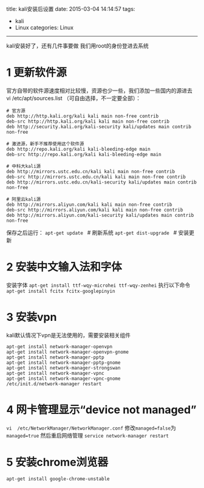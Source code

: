 title: kali安装后设置
date: 2015-03-04 14:14:57
tags:
- kali
- Linux
categories: Linux
---
kali安装好了，还有几件事要做
我们用root的身份登进去系统
<!-- more -->
# 1 更新软件源
官方自带的软件源速度相对比较慢，资源也少一些，我们添加一些国内的源进去
vi /etc/apt/sources.list
（可自由选择，不一定要全部）： 
```
# 官方源
deb http://http.kali.org/kali kali main non-free contrib
deb-src http://http.kali.org/kali kali main non-free contrib
deb http://security.kali.org/kali-security kali/updates main contrib non-free

# 激进源，新手不推荐使用这个软件源
deb http://repo.kali.org/kali kali-bleeding-edge main
deb-src http://repo.kali.org/kali kali-bleeding-edge main

# 中科大kali源
deb http://mirrors.ustc.edu.cn/kali kali main non-free contrib
deb-src http://mirrors.ustc.edu.cn/kali kali main non-free contrib
deb http://mirrors.ustc.edu.cn/kali-security kali/updates main contrib non-free

# 阿里云kali源
deb http://mirrors.aliyun.com/kali kali main non-free contrib
deb-src http://mirrors.aliyun.com/kali kali main non-free contrib
deb http://mirrors.aliyun.com/kali-security kali/updates main contrib non-free
```
保存之后运行：
`apt-get update `     # 刷新系统
`apt-get dist-upgrade `        # 安装更新

# 2 安装中文输入法和字体
安装字体
`apt-get install ttf-wqy-microhei ttf-wqy-zenhei`
 执行以下命令
 `apt-get install fcitx fcitx-googlepinyin`

# 3 安装vpn
kali默认情况下vpn是无法使用的，需要安装相关组件
```
apt-get install network-manager-openvpn
apt-get install network-manager-openvpn-gnome
apt-get install network-manager-pptp
apt-get install network-manager-pptp-gnome
apt-get install network-manager-strongswan
apt-get install network-manager-vpnc
apt-get install network-manager-vpnc-gnome
/etc/init.d/network-manager restart
```

# 4 网卡管理显示“device not managed”
`vi  /etc/NetworkManager/NetworkManager.conf`
修改`managed=false`为`managed=true`
然后重启网络管理
`service network-manager restart`
# 5 安装chrome浏览器
`apt-get install google-chrome-unstable`
